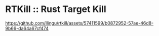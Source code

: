 # RTKill :: Rust Target Kill


https://github.com/Ilingu/rtkill/assets/57411599/b0872952-57ae-46d8-9b66-da64a67cf474

